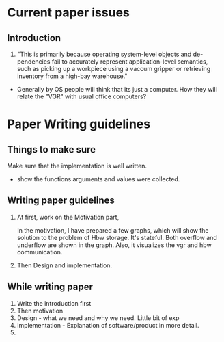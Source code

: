 # Current paper issues

## Introduction
1. "This is primarily because operating system-level objects and de-
pendencies fail to accurately represent application-level semantics,
such as picking up a workpiece using a vaccum gripper or retrieving
inventory from a high-bay warehouse."
 - Generally by OS people will think that its just a computer. How they will relate the "VGR" with usual office computers?



# Paper Writing guidelines
## Things to make sure
Make sure that the implementation is well written.
 - show the functions arguments and values were collected.

## Writing paper guidelines
1. At first, work on the Motivation part,
    
    In the motivation, I have prepared a few graphs, which will show the solution to the problem of Hbw storage. It's stateful.
    Both overflow and underflow are shown in the graph. Also, it visualizes the vgr and hbw communication.

3. Then Design and implementation.


## While writing paper
1. Write the introduction first
2. Then motivation
3. Design - what we need and why we need. Little bit of exp
4. implementation - Explanation of software/product in more detail.
5. 

